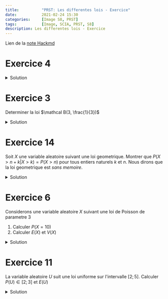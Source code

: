 ```yaml
---
title:          "PRST: Les differentes lois - Exercice"
date:           2021-02-24 15:30
categories:     [Image S8, PRST]
tags:           [Image, SCIA, PRST, S8]
description: Les differentes lois - Exercice
---
```

Lien de la [note Hackmd](https://hackmd.io/@lemasymasa/r1o44y4Md)

# Exercice 4

<details markdown="1">
<summary>Solution</summary>

Soit $\omega_1,...,\omega_n$ les issues i.e.
$\Omega = \{\omega_1;...;\omega_n\}$
$$
\begin{aligned}
E(X\times Y) &= \sum_{\omega\in\Omega}(X(\omega) + Y(\omega))\\
&= \underbrace{\sum_{\omega\in\Omega} p(\omega)X\vert\omega\vert}_{=E(X)} + \underbrace{\sum_{\omega\in\Omega} p(\omega)Y\vert\omega\vert}_{=E(Y)}\\
&= E(X) + E(Y)
\end{aligned}
$$

$$
\begin{aligned}
E(\lambda X) &= \sum_{\omega\in\Omega}p(\omega)\lambda X(\omega)\\
&= \lambda\sum_{\omega\in\Omega}p(\omega)X(\omega)\\
&= \lambda E(X)
\end{aligned}
$$

</details>

# Exercice 3

Determiner la loi $\mathcal B(3, \frac{1}{3})$

<details markdown="1">
<summary>Solution</summary>

- $P(X = x_1) = \binom{3}{0}\times\frac{1}{3}^0\times\frac{2}{3}^3 = \frac{8}{27}$
- $P(X = x_2) = \binom{3}{1}\times\frac{1}{3}^1\times\frac{2}{3}^2  = \frac{4}{9}$
- $P(X = x_3) = \binom{3}{2}\times\frac{1}{3}^2\times\frac{2}{3}^1  = \frac{2}{9}$
- $P(X = x_4) = \binom{3}{3}\times\frac{1}{3}^3\times\frac{2}{3}^0  = \frac{1}{27}$

|$P(X)$|$\frac{8}{27}$|$\frac{4}{9}$|$\frac{2}{9}$|$\frac{1}{27}$|
|-|-|-|-|-|
|$X$|$x_1$|$x_2$|$x_3$|$x_4$|

</details>

# Exercice 14
Soit $X$ une variable aleatoire suivant une loi geometrique. Montrer que $P(X\gt n+k\vert X\gt k) = P(X\gt n)$ pour tous entiers naturels $k$ et $n$.
Nous dirons que la loi geometrique est *sans memoire*.


<details markdown="1">
<summary>Solution</summary>
Soient $n$ et $k$ deux entiers naturels.

$$
\begin{aligned}
P(X\gt n) &= \sum_{k\gt n} pq^{k-1}\\
&= pq^n + pq^{n+2} +...\\
&= pq^n(1+q+q^2+...)
\end{aligned}
$$

Or $\sum_{k\ge0}q^k=\frac{1}{1-q}$ pour $0\le q\lt1$

D'ou:

$$
P(X\gt n) = pq^n\times\frac{1}{1-q} = pq^n\times\frac{1}{p} = q^n
$$

Ainsi:

$$
P(X\gt n+k\vert X\gt k) = \frac{P(\{X=n+k\}\cap\{x\gt k\})}{P(X\gt k)}
$$

Or $\{X=n+k\}\cap\{x\gt k\} = \{X\gt n+k\}$

D'ou:

$$
P(X\gt n + k) = \frac{P(X\gt n + k)}{P(X\gt k)} = \frac{q^{n+k}}{q^k} = q^n = P(X\gt n)
$$
</details>

# Exercice 6
Considerons une variable aleatoire $X$ suivant une loi de Poisson de parametre 3
1. Calculer $P(X=10)$
2. Calculer $E(X)$ et $V(X)$


<details markdown="1">
<summary>Solution</summary>
$$
P(X=10) = e^{-3}\times\frac{3^{10}}{10!}\\
E(X) = V(X) = 3
$$
</details>

# Exercice 11
La variable aleatoire $U$ suit une loi uniforme sur l'intervalle $[2;5]$.
Calculer $P(U)\in[2;3]$ et $E(U)$

<details markdown="1">
<summary>Solution</summary>
$P(U) = \frac{1}{3}$
</details>
